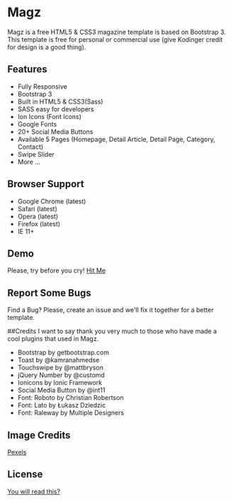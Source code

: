 # Magz
Magz is a free HTML5 & CSS3 magazine template is based on Bootstrap 3. This template is free for personal or commercial use (give Kodinger credit for design is a good thing).

## Features
- Fully Responsive
- Bootstrap 3
- Built in HTML5 & CSS3(Sass)
- SASS easy for developers
- Ion Icons (Font Icons)
- Google Fonts
- 20+ Social Media Buttons
- Available 5 Pages (Homepage, Detail Article, Detail Page, Category, Contact)
- Swipe Slider
- More ...

## Browser Support
- Google Chrome (latest)
- Safari (latest)
- Opera (latest)
- Firefox (latest)
- IE 11+

## Demo
Please, try before you cry!
<a href="http://demo.kodinger.com/magz">Hit Me</a>

## Report Some Bugs
Find a Bug? Please, create an issue and we'll fix it together for a better template.

##Credits
I want to say thank you very much to those who have made a cool plugins that used in Magz.
- Bootstrap by getbootstrap.com
- Toast by @kamranahmedse
- Touchswipe by @mattbryson
- jQuery Number by @customd
- Ionicons by Ionic Framework
- Social Media Button by @int11
- Font: Roboto by Christian Robertson
- Font: Lato by Łukasz Dziedzic
- Font: Raleway by Multiple Designers

## Image Credits
<a href="http://pexels.com">Pexels</a>

## License
<a href="https://github.com/nauvalazhar/Magz/blob/master/LICENSE">You will read this?</a>
